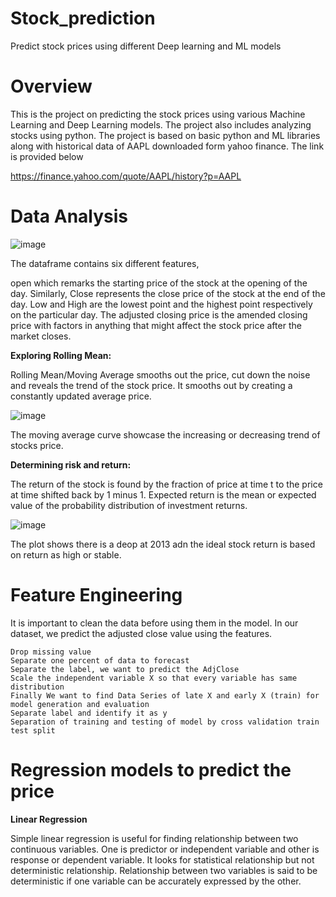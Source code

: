 # Stock_prediction
Predict stock prices using different Deep learning and ML models

# Overview
This is the project on predicting the stock prices using various Machine Learning and Deep Learning models. The project also includes analyzing stocks using python. The project is based on basic python and ML libraries along with historical data of AAPL downloaded form yahoo finance. The link is provided below

https://finance.yahoo.com/quote/AAPL/history?p=AAPL

# Data Analysis

![image](https://user-images.githubusercontent.com/44360746/64338966-81ad0000-d015-11e9-813d-25f8f9a31fbb.png)

The dataframe contains six different features, 

open which remarks the starting price of the stock at the opening of the day. Similarly, Close represents the close price of the stock at the end of the day. Low and High are the lowest point and the highest point respectively on the particular day. The adjusted closing price is the amended closing price with factors in anything that might affect the stock price after the market closes.

**Exploring Rolling Mean:** 

Rolling Mean/Moving Average smooths out the price, cut down the noise and reveals the trend of the stock price. It smooths out by creating a constantly updated average price.

![image](https://user-images.githubusercontent.com/44360746/64339806-60e5aa00-d017-11e9-9ba9-d55579272901.png)

The moving average curve showcase the increasing or decreasing trend of stocks price.

**Determining risk and return:**

The return of the stock is found by the fraction of price at time t to the price at time shifted back by 1 minus 1. 
Expected return is the mean or expected value of the probability distribution of investment returns. 

![image](https://user-images.githubusercontent.com/44360746/64340202-2defe600-d018-11e9-97d1-03957907fc63.png)

The plot shows there is a deop at 2013 adn the ideal stock return is based on return as high or stable.

# Feature Engineering

It is important to clean the data before using them in the model. In our dataset, we predict the adjusted close value using the features. 

    Drop missing value
    Separate one percent of data to forecast
    Separate the label, we want to predict the AdjClose
    Scale the independent variable X so that every variable has same distribution
    Finally We want to find Data Series of late X and early X (train) for model generation and evaluation
    Separate label and identify it as y
    Separation of training and testing of model by cross validation train test split
 
 
# Regression models to predict the price


**Linear Regression**

Simple linear regression is useful for finding relationship between two continuous variables. One is predictor or independent variable and other is response or dependent variable. It looks for statistical relationship but not deterministic relationship. Relationship between two variables is said to be deterministic if one variable can be accurately expressed by the other.





  



